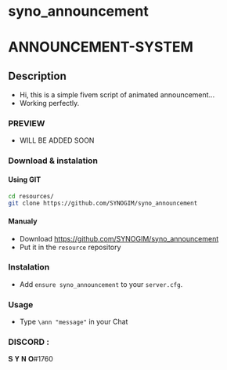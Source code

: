 # syno_announcement

# ANNOUNCEMENT-SYSTEM

## Description

- Hi, this is a simple fivem script of animated announcement...
- Working perfectly.

### PREVIEW
- WILL BE ADDED SOON

### Download & instalation

#### Using GIT

```sh
cd resources/
git clone https://github.com/SYNOGIM/syno_announcement
```
#### Manualy

- Download <https://github.com/SYNOGIM/syno_announcement>
- Put it in the `resource` repository

### Instalation

- Add `ensure syno_announcement` to your `server.cfg`.

### Usage
- Type `\ann "message"` in your Chat 

### DISCORD :
𝐒 𝐘 𝐍 𝐎#1760

